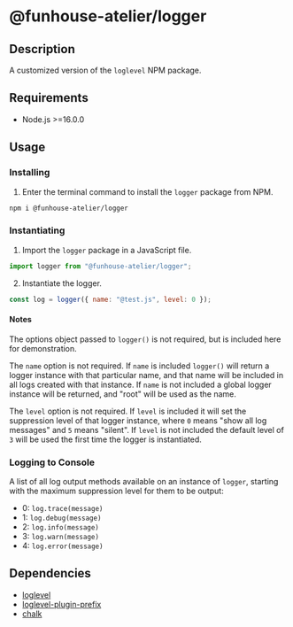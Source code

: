 # @funhouse-atelier/logger

## Description

A customized version of the `loglevel` NPM package.

## Requirements

- Node.js >=16.0.0

## Usage

### Installing

1. Enter the terminal command to install the `logger` package from NPM.

```bash
npm i @funhouse-atelier/logger
```

### Instantiating

1. Import the `logger` package in a JavaScript file.

```js
import logger from "@funhouse-atelier/logger";
```

2. Instantiate the logger.

```js
const log = logger({ name: "@test.js", level: 0 });
```

#### Notes

The options object passed to `logger()` is not required, but is included here for demonstration.

The `name` option is not required. If `name` is included `logger()` will return a logger instance with that particular name, and that name will be included in all logs created with that instance. If `name` is not included a global logger instance will be returned, and "root" will be used as the name.

The `level` option is not required. If `level` is included it will set the suppression level of that logger instance, where `0` means "show all log messages" and `5` means "silent". If `level` is not included the default level of `3` will be used the first time the logger is instantiated.

### Logging to Console

A list of all log output methods available on an instance of `logger`, starting with the maximum suppression level for them to be output:

- 0: `log.trace(message)`
- 1: `log.debug(message)`
- 2: `log.info(message)`
- 3: `log.warn(message)`
- 4: `log.error(message)`

## Dependencies

- [loglevel](https://www.npmjs.com/package/loglevel)
- [loglevel-plugin-prefix](https://www.npmjs.com/package/loglevel-plugin-prefix)
- [chalk](https://www.npmjs.com/package/chalk)
